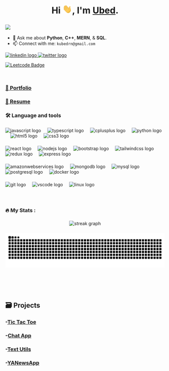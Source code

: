 # <p style="text-align: center;"> Hi <img src="https://github.com/ubednama/ubednama/blob/main/gifs/Hi.gif" width="30px">, I'm <a href="https://www.linkedin.com/in/ubed9">Ubed</a>.</p>
<img src="https://visitor-badge.laobi.icu/badge?page_id=ubednama.ubednama&" />


- 💬 Ask me about **Python**, **C++**, **MERN**, & **SQL**.
- 📫 Connect with me: `kubedrn@gmail.com`

<div align="left">
  <a href="https://in.linkedin.com/in/ubed9" target="_blank">
    <img src="https://img.shields.io/static/v1?message=ubed9&logo=linkedin&label=&color=0077B5&logoColor=white&labelColor=&style=for-the-badge" height="25" alt="linkedin logo"  />
  </a>
  <a href="https://twitter.com/__ubednama" target="_blank">
    <img src="https://img.shields.io/static/v1?message=__ubednama&logo=twitter&label=&color=1DA1F2&logoColor=white&labelColor=&style=for-the-badge" height="25" alt="twitter logo"  />
  </a>
</div>

[![Leetcode Badge](https://img.shields.io/badge/dynamic/json?style=for-the-badge&labelColor=black&color=%23ffa116&label=Solved&query=solved&url=https%3A%2F%2Fleetcode-badge.vercel.app%2Fapi%2Fusers%2Fubednama&logo=leetcode&logoColor=yellow)](https://leetcode.com/ubednama)


<!-- <a href="https://www.fiverr.com/">
  <img align="left" alt="Ubed's Fiverr" width="22px" src="https://avatars.githubusercontent.com/u/807499?s=200&v=4" /> -->

<!-- <a href="https://www.hackerearth.com/@preethamb97">
  <img align="left" alt="Ubed's HackerEarth" width="22px" src="https://upload.wikimedia.org/wikipedia/commons/thumb/e/e8/HackerEarth_logo.png/480px-HackerEarth_logo.png" />  -->

<p> &nbsp;</p>

### <h3> <a href='https://ubednama.netlify.app'>📂 Portfolio</a> </h3>

### <h3> <a href='https://github.com/ubednama/resume'>📄 Resume</a> </h3>

###

<h3 align="left">🛠 Language and tools</h3>

###

<div align="left">
  <img src="https://cdn.simpleicons.org/javascript/F7DF1E" height="40" alt="javascript logo"  />
  <img width="12" />
  <img src="https://cdn.simpleicons.org/typescript/3178C6" height="40" alt="typescript logo"  />
  <img width="12" />
  <img src="https://cdn.simpleicons.org/c++/00599C" height="40" alt="cplusplus logo"  />
  <img width="12" />
  <img src="https://cdn.simpleicons.org/python/3776AB" height="40" alt="python logo"  />
  <img width="12" />
  <img src="https://cdn.simpleicons.org/html5/E34F26" height="40" alt="html5 logo"  />
  <img width="12" />
  <img src="https://cdn.simpleicons.org/css3/1572B6" height="40" alt="css3 logo"  />
</div>

###

<div align="left">
  <img src="https://cdn.simpleicons.org/react/61DAFB" height="40" alt="react logo"  />
  <img width="12" />
  <img src="https://cdn.simpleicons.org/nodedotjs/339933" height="40" alt="nodejs logo"  />
  <img width="12" />
  <img src="https://cdn.simpleicons.org/bootstrap/7952B3" height="40" alt="bootstrap logo"  />
  <img width="12" />
  <img src="https://cdn.simpleicons.org/tailwindcss/06B6D4" height="40" alt="tailwindcss logo"  />
  <img width="12" />
  <img src="https://cdn.simpleicons.org/redux/764ABC" height="40" alt="redux logo"  />
  <img width="12" />
  <img src="https://cdn.simpleicons.org/express/000000" height="40" alt="express logo"  />
</div>

###

<div align="left">
  <img src="https://cdn.simpleicons.org/amazonaws/232F3E" height="40" alt="amazonwebservices logo"  />
  <img width="12" />
  <img src="https://cdn.simpleicons.org/mongodb/47A248" height="40" alt="mongodb logo"  />
  <img width="12" />
  <img src="https://cdn.simpleicons.org/mysql/4479A1" height="40" alt="mysql logo"  />
  <img width="12" />
  <img src="https://cdn.simpleicons.org/postgresql/4169E1" height="40" alt="postgresql logo"  />
  <img width="12" />
  <img src="https://cdn.simpleicons.org/docker/2496ED" height="40" alt="docker logo"  />
</div>

###

<div align="left">
  <img src="https://cdn.simpleicons.org/git/F05032" height="40" alt="git logo"  />
  <img width="12" />
  <img src="https://cdn.simpleicons.org/visualstudiocode/007ACC" height="40" alt="vscode logo"  />
  <img width="12" />
  <img src="https://cdn.simpleicons.org/linux/FCC624" height="40" alt="linux logo"  />
</div>



###
<p> &nbsp;</p>

<h3 align="left">🔥   My Stats :</h3>

###

<div align="center">
<!--   <img src="https://github-readme-stats.vercel.app/api?username=ubednama&hide_title=false&hide_rank=false&show_icons=true&include_all_commits=true&count_private=true&disable_animations=false&theme=github_dark&locale=en&hide_border=false&order=1" height="180" alt="stats graph"  />
  <img src="https://github-readme-stats.vercel.app/api/top-langs?username=ubednama&locale=en&hide_title=false&layout=compact&card_width=320&langs_count=6&theme=github_dark&hide_border=false&order=2" height="180" alt="languages graph"  /> -->
  <img src="https://streak-stats.demolab.com?user=ubednama&locale=en&mode=daily&theme=github_dark&hide_border=false&border_radius=5&order=3" height="200" alt="streak graph"  />
</div>

###

<img src="https://raw.githubusercontent.com/ubednama/ubednama/output/snake.svg" alt="Snake animation" />

###

###

<p> &nbsp;</p>
<p> &nbsp;</p>

<h2>🗃️ Projects</h3>
<div align="left">
  <h3>-<a href='https://github.com/ubednama/mini-projects-js/tree/main/tic-tac-toe'>Tic Tac Toe</a></h3>
  <h3>-<a href='https://github.com/ubednama/ChatApp'>Chat App</a></h3>
  <h3>-<a href='https://github.com/ubednama/TextUtils'>Text Utils</a></h3>
  <h3>-<a href='https://github.com/ubednama/YANewsApp'>YANewsApp</a></h3>
</div>



